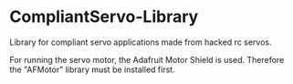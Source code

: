 # CompliantServo-Library
Library for compliant servo applications made from hacked rc servos.

For running the servo motor, the Adafruit Motor Shield is used. Therefore the "AFMotor" library must be installed first.
